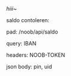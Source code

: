 *hiii~*

saldo contoleren:

pad: 
    /noob/api/saldo

query:
    IBAN

headers:
    NOOB-TOKEN

json body:
    pin,
    uid
